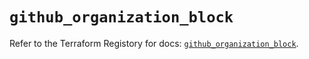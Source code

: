 # `github_organization_block`

Refer to the Terraform Registory for docs: [`github_organization_block`](https://registry.terraform.io/providers/integrations/github/5.35.0/docs/resources/organization_block).
